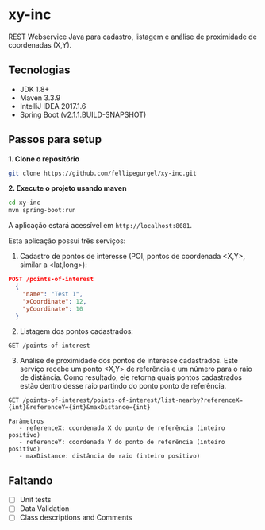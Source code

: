 # xy-inc
REST Webservice Java para cadastro, listagem e análise de proximidade de coordenadas (X,Y).

## Tecnologias
* JDK 1.8+
* Maven 3.3.9
* IntelliJ IDEA 2017.1.6
* Spring Boot (v2.1.1.BUILD-SNAPSHOT)

## Passos para setup

**1. Clone o repositório** 

```bash
git clone https://github.com/fellipegurgel/xy-inc.git
```

**2. Execute o projeto usando maven**

```bash
cd xy-inc
mvn spring-boot:run
```

A aplicação estará acessível em `http://localhost:8081`.

Esta aplicação possui três serviços: 
1. Cadastro de pontos de interesse (POI, pontos de coordenada <X,Y>, similar a <lat,long>):
```json
POST /points-of-interest
  {
    "name": "Test 1",
    "xCoordinate": 12,
    "yCoordinate": 10
  }
```

2. Listagem dos pontos cadastrados:
```
GET /points-of-interest
```
3. Análise de proximidade dos pontos de interesse cadastrados. Este serviço recebe um ponto <X,Y> de referência e um número para o raio de distância. Como resultado, ele retorna quais pontos cadastrados estão dentro desse raio partindo do ponto ponto de referência.
```
GET /points-of-interest/points-of-interest/list-nearby?referenceX={int}&referenceY={int}&maxDistance={int}

Parâmetros
   - referenceX: coordenada X do ponto de referência (inteiro positivo)
   - referenceY: coordenada Y do ponto de referência (inteiro positivo)
   - maxDistance: distância do raio (inteiro positivo)
```

## Faltando 
- [ ] Unit tests
- [ ] Data Validation
- [ ] Class descriptions and Comments
